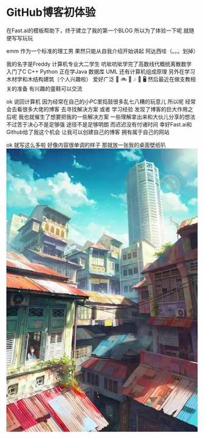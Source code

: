 # GitHub博客初体验

在Fast.ai的模板帮助下，终于建立了我的第一个BLOG
所以为了体验一下呢 就随便写写玩玩

emm 作为一个标准的理工男 果然只能从自我介绍开始讲起 阿达西哇（。。。划掉） 

我的名字是Freddy 计算机专业大二学生 
吭呲吭呲学完了高数线代概统离散数学 入门了C C++ Python 正在学Java 数据库 UML 还有计算机组成原理
另外在学习木材学和木结构建筑（个人兴趣啦）
爱好广泛 🏀 🚲 🎹 🎶 🎦 🖥 
然后最近在做支教相关的准备 有兴趣的童鞋可以交流

ok 说回计算机 因为经常在自己的小PC里捣鼓很多乱七八糟的玩意儿
所以呢 经常会去看很多大佬的博客 去寻找解决方案 或者 学习经验
发现了博客的巨大作用之后呢 我也就催生了想要把我的一些解决方案 一些理解拿出来和大伙儿分享的想法
不过苦于决心不是足够强 途径不是足够明朗 而迟迟没有付诸时间 幸好Fast.ai和Github给了我这个机会
让我可以创建自己的博客 拥有属于自己的网站

ok 就写这么多啦 好像内容很单调的样子
那就放一张我的桌面壁纸叭 
![Image description](images/73cae1e468e5499db2d1fcde936461d9_th.jpg)
